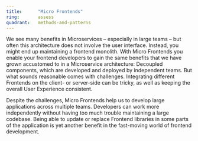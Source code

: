 ```yaml
---
title:      "Micro Frontends"
ring:       assess
quadrant:   methods-and-patterns
---
```


We see many benefits in Microservices – especially in large teams – but often this architecture 
does not involve the user interface. Instead, you might end up maintaining a frontend monolith. With Micro Frontends 
you enable your frontend developers to gain the same benefits that we have grown accustomed to in a Microservice architecture: 
Decoupled components, which are developed and deployed by independent teams. But what sounds reasonable comes with 
challenges. Integrating different Frontends on the client- or server-side can be tricky, as well as keeping the overall 
User Experience consistent.

Despite the challenges, Micro Frontends help us to develop large applications across multiple teams. Developers can
work more independently without having too much trouble maintaining a large codebase. Being able to update or 
replace Frontend libraries in some parts of the application is yet another benefit in the fast-moving world of 
frontend development.
